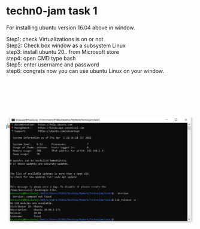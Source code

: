 # techn0-jam task 1
For installing ubuntu version 16.04 above in window.

Step1: check Virtualizations is on or not<br />
Step2: Check box window as a subsystem Linux <br />
step3:  install ubuntu 20.*.* from Microsoft store<br />
step4: open CMD type bash<br />
Step5: enter username and password <br />
step6: congrats now you can use ubuntu Linux on your window.<br />
<br /><br /><br /><br /><br /><br />

![alt text](https://github.com/knsssuraj16/technojam-task/blob/main/task1/ubantu.PNG)


